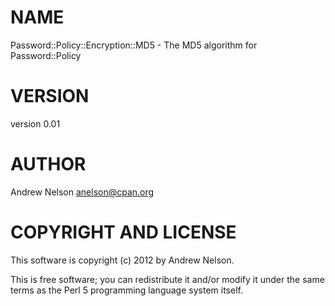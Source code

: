 # NAME

Password::Policy::Encryption::MD5 - The MD5 algorithm for Password::Policy

# VERSION

version 0.01

# AUTHOR

Andrew Nelson <anelson@cpan.org>

# COPYRIGHT AND LICENSE

This software is copyright (c) 2012 by Andrew Nelson.

This is free software; you can redistribute it and/or modify it under
the same terms as the Perl 5 programming language system itself.
